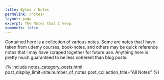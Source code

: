 ```yaml
---
title: Bytes / Notes
permalink: /notes/
layout: page
excerpt: The Notes that I keep.
comments: false
---
```


Contained here is a collection of various notes. Some are notes that I have taken from udemy courses, book-notes, and 
others may be quick reference notes that I may have scraped together for future use. Anything here is pretty much guaranteed to 
be less coherent than blog posts.


{% include notes_category_posts.html post_display_limit=site.number_of_notes post_collection_title="All Notes" %}